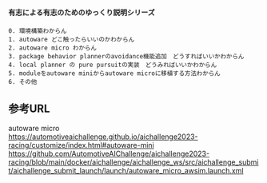 #### 有志による有志のためのゆっくり説明シリーズ

```
0. 環境構築わからん
1. autoware どこ触ったらいいのかわからん
2. autoware micro わからん
3. package behavior plannerのavoidance機能追加　どうすればいいかわからん
4. local planner の pure pursuitの実装　どうみればいいかわからん
5. moduleをautoware miniからautoware microに移植する方法わからん
6. その他
```

## 参考URL
autoware micro  
https://automotiveaichallenge.github.io/aichallenge2023-racing/customize/index.html#autoware-mini  
https://github.com/AutomotiveAIChallenge/aichallenge2023-racing/blob/main/docker/aichallenge/aichallenge_ws/src/aichallenge_submit/aichallenge_submit_launch/launch/autoware_micro_awsim.launch.xml  
